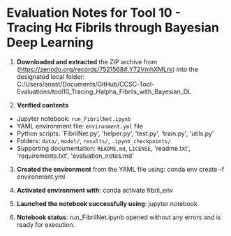 # Evaluation Notes for Tool 10 - Tracing Hα Fibrils through Bayesian Deep Learning

1. **Downloaded and extracted** the ZIP archive from (https://zenodo.org/records/7521568#.Y72VmhXMLrk) into the designated local folder:  
   C:/Users/anast/Documents/GitHub/CCSC-Tool-Evaluations/tool10_Tracing_Halpha_Fibrils_with_Bayesian_DL

2. **Verified contents**
- Jupyter notebook: `run_FibrilNet.ipynb`  
- YAML environment file: `environment.yml` file
- Python scripts: `FibrilNet.py', 'helper.py', 'test.py', 'train.py', 'utils.py'
- Folders: `data/`, `model/`, `results/`, `.ipynb_checkpoints/`
- Supporting documentation: `README.md`, `LICENSE`, 'readme.txt', 'requirements.txt', 'evaluation_notes.md'

3. **Created the environment** from the YAML file using: conda env create -f environment.yml

4. **Activated environment with**: conda activate fibril_env

5. **Launched the notebook successfully using**: jupyter notebook
   
6. **Notebook status**:
  run_FibrilNet.ipynb opened without any errors and is ready for execution. 
